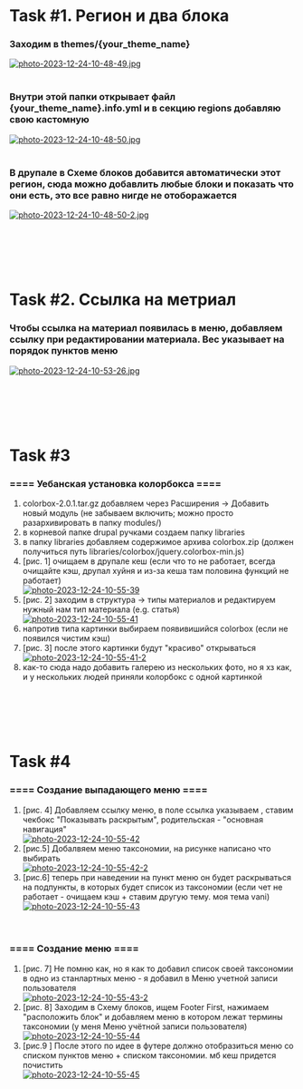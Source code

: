 # Task #1. Регион и два блока
### Заходим в themes/{your_theme_name} <br />
[![photo-2023-12-24-10-48-49.jpg](https://i.postimg.cc/LsX8bc3N/photo-2023-12-24-10-48-49.jpg)](https://postimg.cc/CR30Z6tq) <br /> <br />

### Внутри этой папки открывает файл {your_theme_name}.info.yml и в секцию regions добавляю свою кастомную  <br />
[![photo-2023-12-24-10-48-50.jpg](https://i.postimg.cc/bN9YNy6m/photo-2023-12-24-10-48-50.jpg)](https://postimg.cc/zV3YxrYh)  <br /> <br />

### В друпале в Схеме блоков добавится автоматически этот регион, сюда можно добавлить любые блоки и показать что они есть, это все равно нигде не отоборажается <br />
[![photo-2023-12-24-10-48-50-2.jpg](https://i.postimg.cc/mkGRBJ7x/photo-2023-12-24-10-48-50-2.jpg)](https://postimg.cc/jwvBh88v)  <br /> <br />
<br /> <br /> <br /> <br />



# Task #2. Ссылка на метриал
### Чтобы ссылка на материал появилась в меню, добавляем ссылку при редактировании материала. Вес указывает на порядок пунктов меню
[![photo-2023-12-24-10-53-26.jpg](https://i.postimg.cc/NfsqD14x/photo-2023-12-24-10-53-26.jpg)](https://postimg.cc/6Tmm54F7)  <br /> <br />
<br /> <br /> <br /> <br />




# Task #3
### ==== Уебанская установка колорбокса ====
1. colorbox-2.0.1.tar.gz добавляем через Расширения -> Добавить новый модуль (не забываем включить; можно просто разархивировать в папку modules/)
2. в корневой папке drupal ручками создаем папку libraries
3. в папку libraries добавляем содержимое архива colorbox.zip (должен получиться путь libraries/colorbox/jquery.colorbox-min.js)
4. [рис. 1] очищаем в друпале кеш (если что то не работает, всегда очищайте кэш, друпал хуйня и из-за кеша там половина функций не работает) <br />
   <a href='https://postimg.cc/w7zsN0Cn' target='_blank'><img src='https://i.postimg.cc/w7zsN0Cn/photo-2023-12-24-10-55-39.jpg' border='0' alt='photo-2023-12-24-10-55-39'/></a> <br/>
5. [рис. 2] заходим в структура -> типы материалов и редактируем нужный нам тип материала (e.g. статья)  <br />
   <a href='https://postimg.cc/tY9YJ7Pj' target='_blank'><img src='https://i.postimg.cc/tY9YJ7Pj/photo-2023-12-24-10-55-41.jpg' border='0' alt='photo-2023-12-24-10-55-41'/></a>  <br />
6. напротив типа картинки выбираем появивишийся colorbox (если не появился чистим кэш)
7. [рис. 3] после этого картинки будут "красиво" открываться  <br />
  <a href='https://postimg.cc/k2vr4Xxk' target='_blank'><img src='https://i.postimg.cc/k2vr4Xxk/photo-2023-12-24-10-55-41-2.jpg' border='0' alt='photo-2023-12-24-10-55-41-2'/></a>  <br />
8. как-то сюда надо добавить галерею из нескольких фото, но я хз как, и у нескольких людей приняли колорбокс с одной картинкой  <br /> <br />
<br /> <br /> <br /> <br /> 




# Task #4
### ==== Создание выпадающего меню ====
1. [рис. 4] Добавляем ссылку меню, в поле ссылка указываем <nolink>, ставим чекбокс "Показывать раскрытым", родительская - "основная навигация"  <br/>
<a href='https://postimg.cc/ns9Lgm8v' target='_blank'><img src='https://i.postimg.cc/ns9Lgm8v/photo-2023-12-24-10-55-42.jpg' border='0' alt='photo-2023-12-24-10-55-42'/></a>   <br/>
2. [рис.5] Добалвяем меню таксономии, на рисунке написано что выбирать  <br/>
<a href='https://postimg.cc/xNv5RqTQ' target='_blank'><img src='https://i.postimg.cc/xNv5RqTQ/photo-2023-12-24-10-55-42-2.jpg' border='0' alt='photo-2023-12-24-10-55-42-2'/></a>  <br/>
3. [рис.6] теперь при наведении на пункт меню он будет раскрываться на подпункты, в которых будет список из таксономии (если чет не работает - очищаем кэш + ставим другую тему. моя тема vani)  <br/>
<a href='https://postimg.cc/56Jnt5n2' target='_blank'><img src='https://i.postimg.cc/56Jnt5n2/photo-2023-12-24-10-55-43.jpg' border='0' alt='photo-2023-12-24-10-55-43'/></a>  <br/>
<br /> <br /> 


### ==== Создание меню ====
1. [рис. 7] Не помню как, но я как то добавил список своей таксономии в одно из станлартных меню - я добавил в Меню учетной записи пользователя  <br/>
<a href='https://postimg.cc/qhnxJgKK' target='_blank'><img src='https://i.postimg.cc/qhnxJgKK/photo-2023-12-24-10-55-43-2.jpg' border='0' alt='photo-2023-12-24-10-55-43-2'/></a> <br/>
2. [рис. 8] Заходим в Схему блоков, ищем Footer First, нажимаем "расположить блок" и добавляем меню в котором лежат термины таксономии (у меня Меню учётной записи пользователя)  <br/>
<a href='https://postimg.cc/HV34sqr6' target='_blank'><img src='https://i.postimg.cc/HV34sqr6/photo-2023-12-24-10-55-44.jpg' border='0' alt='photo-2023-12-24-10-55-44'/></a> <br/>
3. [рис.9 ] После этого по идее в футере должно отобразиться меню со списком пунктов меню + списком таксономии. мб кеш придется почистить  <br/>
<a href='https://postimg.cc/XZBwLXQP' target='_blank'><img src='https://i.postimg.cc/XZBwLXQP/photo-2023-12-24-10-55-45.jpg' border='0' alt='photo-2023-12-24-10-55-45'/></a> <br/>
